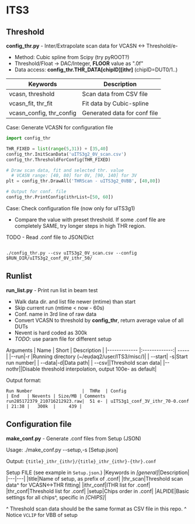 # ITS3

## Threshold

__config_thr.py__ - Inter/Extrapolate scan data for VCASN <-> Threshold/e-
* Method: Cubic spline from Scipy (try pyROOT?)
* Threshold/Float -> DAC/Integer, __FLOOR__ value as ".0f"
* Data access: __config_thr.THR_DATA[chipID][ithr]__ (chipID=DUT0/1..)

|Keywords         | Description  |
|-------------| -----|
|vcasn, threshold|Scan data from CSV file|
|vcasn_fit, thr_fit|Fit data by Cubic-spline|
|vcasn_config, thr_config|Generated data for conf file|

Case: Generate VCASN for configuration file
```python
import config_thr

THR_FIXED = list(range(5,31)) + [35,40]
config_thr.InitScanData('uITS3g2_0V_scan.csv')
config_thr.ThresholdForConfig(THR_FIXED)

# Draw scan data, fit and selected thr. value
  # VCASN range: [40, 80] for 0V, [90, 140] for 3V
plt = config_thr.DrawAll('THRScan - uITS3g2_0VBB', [40,80])

# Output for conf. file
config_thr.PrintConfig(ithrList=[50, 60])
```

Case: Check configuration file (now only for uITS3g1)

* Compare the value with preset threshold. If some .conf file are completely SAME, try longer steps in high THR region.

TODO - Read .conf file to JSON/Dict
```shell

./config_thr.py --csv uITS3g2_0V_scan.csv --config $RUN_DIR/uITS3g2_conf_0V_ithr_50/
```


## Runlist
__run_list.py__ - Print run list in beam test
* Walk data dir. and list file newer (mtime) than start
* Skip current run (mtime < now - 60s)
* Conf. name in 3rd line of raw data
* Convert VCASN to threshold by __config_thr__, return average value of all DUTs
* Nevent is hard coded as 300k
* *TODO*: use param file for different setup

Arguments
| Name        | Short           | Description  |
|------------- |:-------------:| -----|
|--run|-r |Running directory (~/eudaq2/user/ITS3/misc/)|
|	--start| -s|Start run number|
|	--data|-d|Data path|
|	--csv||Threshold scan data|
|--nothr||Disable threshold interpolation, output 100e- as default|

Output format:
```text
Run Number                   |  THRe  | Config                          | End   | Nevents | Size/MB | Comments
run285172379_210716212923.raw|  51 e- | uITS3g1_conf_3V_ithr_70-0.conf  | 21:38 |   300k  |     439 |
```

## Configuration file
__make_conf.py__ - Generate .conf files from Setup (JSON)

Usage: ./make_conf.py --setup,-s [Setup.json]

Output: `{title}_ithr_{ithr}/{title}_ithr_{ithr}-{thr}.conf`

Setup FILE (see example in `Setup.json`.)
|Keywords in *[general]*|Description|
|---|---|
|title|Name of setup, as prefix of .conf|
|thr_scan|Threshold scan data^ for VCASN<->THR fitting|
|ithr_conf|ITHR list for .conf|
|thr_conf|Threshold list for .conf|
|setup|Chips order in .conf|
|ALPIDE|Basic settings for all chips^, specific in *[CHIPS]*|

^ Threshold scan data should be the same format as CSV file in this repo.
^ Notice `VCLIP` for VBB of setup